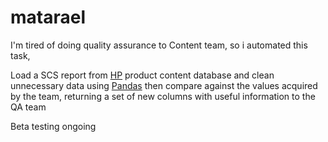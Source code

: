 # matarael

I'm tired of doing quality assurance to Content team, so i automated this task,

Load a SCS report from [HP](https://www.hp.com/) product content database and clean unnecessary data using [Pandas](https://pandas.pydata.org/) then compare against the values acquired by the team, returning a set of new columns with useful information to the QA team

Beta testing ongoing
